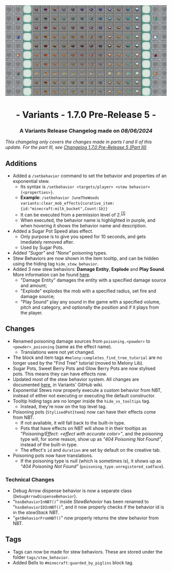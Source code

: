 <div style="text-align: center;"> <img src=ChangelogPhotoPartIAndII.png width="1500"> </div>

# <div style="text-align: center;">- Variants - 1.7.0 Pre-Release 5 -</div>
### <div style="text-align: center;">A Variants Release Changelog made on *08/06/2024*</div>

*This changelog only covers the changes made in parts I and II of this update. For the part III, see [Changelog 1.7.0 Pre-Release 5 (Part III)](https://github.com/Fabricio20106/Informational-Mod-Features/blob/main/Variants/Changelogs/1.16.5%20-%201.7.0%20Pre-Release%205/Changelog%201.7.0%20Pre-Release%205%20(Part%20III).md)*

## Additions
- Added a `/setbehavior` command to set the behavior and properties of an exponential stew.
  - Its syntax is `/setbehavior <targets/player> <stew behavior>{<properties>}`.
  - **Example**: `/setbehavior JuneTheWoods variants:clear_mob_effects{curative_item:{id:"minecraft:milk_bucket",Count:1b}}`
  - It can be executed from a permission level of 2.<sup>[[1]](https://minecraft.wiki/w/Permission_level#Java_Edition)</sup>
  - When executed, the behavior name is highlighted in purple, and when hovering it shows the behavior name and description.
- Added a Sugar Pot Speed alias effect.
  - Only purpose is to give you speed for 10 seconds, and gets imediately removed after.
  - Used by Sugar Pots.
- Added *"Sugar"* and *"None"* poisoning types.
- Stew Behaviors are now shown in the item tooltip, and can be hidden using the hiding tag `hide_stew_behavior`.
- Added 3 new stew behaviors: **Damage Entity**, **Explode** and **Play Sound**. More information can be found [here](https://github.com/Fabricio20106/Variants/wiki/Exponential-Stews-(After-1.7.0%E2%80%90pre5)).
  - "Damage Entity" damages the entity with a specified damage source and amount;
  - "Explode" explodes the mob with a specified radius, set fire and damage source;
  - "Play Sound" play any sound in the game with a specified volume, pitch and category, and optionally the position and if it plays from the player.

## Changes
- Renamed poisoning damage sources from `poisoning.<powder>` to `<powder>_poisoning` (same as the effect name).
  - Translations were not yet changed.
- The block and item tags `#melony:completes_find_tree_tutorial` are no longer used by the "Find Tree" tutorial (moved to Melony Lib).
- Sugar Pots, Sweet Berry Pots and Glow Berry Pots are now stylised pots. This means they can have effects now.
- Updated most of the stew behavior system. All changes are documented [here](https://github.com/Fabricio20106/Variants/wiki/Exponential-Stews-(After-1.7.0%E2%80%90pre5)), in Variants' GitHub wiki.
- Exponential Stews now properly execute a custom behavior from NBT, instead of either not executing or executing the default constructor.
- Tooltip hiding tags are no longer inside the `hide_vs_tooltips` tag.
  - Instead, they're now on the top level tag.
- Poisoning pots (`StylisedPotItem`s) now can have their effects come from NBT.
  - If not available, it will fall back to the built-in type.
  - Pots that have effects on NBT will show it in their tooltips as *"Poisoning/Effect: \<effect with accurate color>"*, and the poisoning type will, for some reason, show up as *"404 Poisoning Not Found"*, instead of the built-in type.
  - The effect's `id` and `duration` are set by default on the creative tab.
- Poisoning pots now have translations.
  - If the poisoning type is null (which is sometimes is), it shows up as *"404 Poisoning Not Found"* (`poisoning_type.unregistered_sadface`).

### Technical Changes
- Debug Arrow dispense behavior is now a separate class (`DebugArrowDispenseBehavior`).
- "`hasBehaviorInNBT()`" inside *StewBehavior* has been renamed to "`hasBehaviorIDInNBT()`", and it now properly checks if the behavior id is in the *stewStack* NBT.
- "`getBehaviorFromNBT()`" now properly returns the stew behavior from NBT.

## Tags
- Tags can now be made for stew behaviors. These are stored under the folder `tags/stew_behavior`.
- Added Bells to `#minecraft:guarded_by_piglins` block tag.